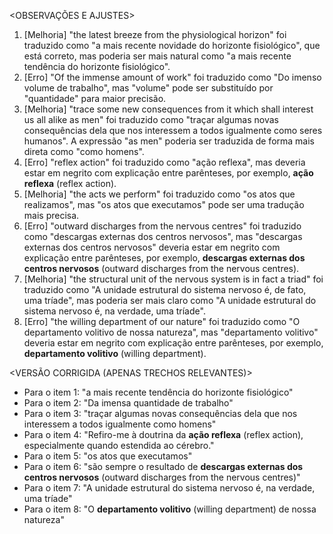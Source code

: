 <OBSERVAÇÕES E AJUSTES>
1. [Melhoria] "the latest breeze from the physiological horizon" foi traduzido como "a mais recente novidade do horizonte fisiológico", que está correto, mas poderia ser mais natural como "a mais recente tendência do horizonte fisiológico".
2. [Erro] "Of the immense amount of work" foi traduzido como "Do imenso volume de trabalho", mas "volume" pode ser substituído por "quantidade" para maior precisão.
3. [Melhoria] "trace some new consequences from it which shall interest us all alike as men" foi traduzido como "traçar algumas novas consequências dela que nos interessem a todos igualmente como seres humanos". A expressão "as men" poderia ser traduzida de forma mais direta como "como homens".
4. [Erro] "reflex action" foi traduzido como "ação reflexa", mas deveria estar em negrito com explicação entre parênteses, por exemplo, **ação reflexa** (reflex action).
5. [Melhoria] "the acts we perform" foi traduzido como "os atos que realizamos", mas "os atos que executamos" pode ser uma tradução mais precisa.
6. [Erro] "outward discharges from the nervous centres" foi traduzido como "descargas externas dos centros nervosos", mas "descargas externas dos centros nervosos" deveria estar em negrito com explicação entre parênteses, por exemplo, **descargas externas dos centros nervosos** (outward discharges from the nervous centres).
7. [Melhoria] "the structural unit of the nervous system is in fact a triad" foi traduzido como "A unidade estrutural do sistema nervoso é, de fato, uma tríade", mas poderia ser mais claro como "A unidade estrutural do sistema nervoso é, na verdade, uma tríade".
8. [Erro] "the willing department of our nature" foi traduzido como "O departamento volitivo de nossa natureza", mas "departamento volitivo" deveria estar em negrito com explicação entre parênteses, por exemplo, **departamento volitivo** (willing department).

<VERSÃO CORRIGIDA (APENAS TRECHOS RELEVANTES)>
- Para o item 1: "a mais recente tendência do horizonte fisiológico"
- Para o item 2: "Da imensa quantidade de trabalho"
- Para o item 3: "traçar algumas novas consequências dela que nos interessem a todos igualmente como homens"
- Para o item 4: "Refiro-me à doutrina da **ação reflexa** (reflex action), especialmente quando estendida ao cérebro."
- Para o item 5: "os atos que executamos"
- Para o item 6: "são sempre o resultado de **descargas externas dos centros nervosos** (outward discharges from the nervous centres)"
- Para o item 7: "A unidade estrutural do sistema nervoso é, na verdade, uma tríade"
- Para o item 8: "O **departamento volitivo** (willing department) de nossa natureza"